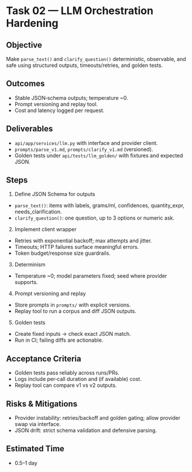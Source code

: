 # Task 02 — LLM Orchestration Hardening

## Objective

Make `parse_text()` and `clarify_question()` deterministic, observable, and safe using structured outputs, timeouts/retries, and golden tests.

## Outcomes

- Stable JSON‑schema outputs; temperature ~0.
- Prompt versioning and replay tool.
- Cost and latency logged per request.

## Deliverables

- `api/app/services/llm.py` with interface and provider client.
- `prompts/parse_v1.md`, `prompts/clarify_v1.md` (versioned).
- Golden tests under `api/tests/llm_golden/` with fixtures and expected JSON.

## Steps

1. Define JSON Schema for outputs

- `parse_text()`: items with labels, grams/ml, confidences, quantity_expr, needs_clarification.
- `clarify_question()`: one question, up to 3 options or numeric ask.

2. Implement client wrapper

- Retries with exponential backoff; max attempts and jitter.
- Timeouts; HTTP failures surface meaningful errors.
- Token budget/response size guardrails.

3. Determinism

- Temperature ~0; model parameters fixed; seed where provider supports.

4. Prompt versioning and replay

- Store prompts in `prompts/` with explicit versions.
- Replay tool to run a corpus and diff JSON outputs.

5. Golden tests

- Create fixed inputs → check exact JSON match.
- Run in CI; failing diffs are actionable.

## Acceptance Criteria

- Golden tests pass reliably across runs/PRs.
- Logs include per‑call duration and (if available) cost.
- Replay tool can compare v1 vs v2 outputs.

## Risks & Mitigations

- Provider instability: retries/backoff and golden gating; allow provider swap via interface.
- JSON drift: strict schema validation and defensive parsing.

## Estimated Time

- 0.5–1 day

